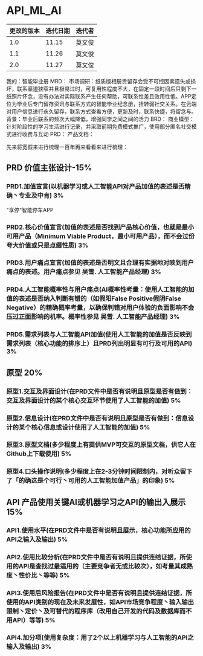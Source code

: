 # API_ML_AI

|更改的版本|迭代日期|迭代者|
|---------|-------|------|
|1.0|11.15|莫文俊|
|1.1|11.26|莫文俊|
|2.0|11.27|莫文俊|


我的：智能毕业册
MRD：
市场调研：纸质版相册贵留存会受不可控因素遗失或损坏，联系渠道狭窄并且极易过时，可复用性程度不大，在固定一段时间后只剩下一纸照片怀念，没有办法对实际联系产生任何帮助，可联系性差且效用性低。APP定位为毕业后专门留存资讯与联系方式的智能毕业纪念册，扭转弱社交关系。在云端对用户信息进行永久留存，联系方式查看方便，更新及时，联系快捷，将留念与。
背景：毕业后联系的频次大幅降低，增强同学之间之间的活力
BRD：
商业模型：针对阶段性的学习生活进行记录，并采取前期免费模式推广，使用部分匿名社交模式进行收费与互动
PRD：
产品文档：

先来将宽假来进行梳理一百年再来看看来进行梳理：



## PRD 价值主张设计-15%

### PRD1.加值宣言(以机器学习或人工智能API对产品加值的表述是否精确丶专业及中肯) 3%

"享停"智能停车APP

### PRD2.核心价值宣言(加值的表述是否找到产品核心价值，也就是最小可用产品（Minimum Viable Product，最小可用产品），而不会过份夸大价值或只是点缀性质) 3%

### PRD3.用户痛点宣言(加值的表述是否明文且合理有实据地对映到用户痛点的表述。用户痛点参见 吴雪. 人工智能产品经理) 3%

### PRD4.人工智能概率性与用户痛点(AI概率性考量：使用人工智能的加值的表述是否纳入判断有错的（如假阳False Positive假阴False Negative）的精确概率考量，以确保判错对用户体验的负面影响不会压过正面影响的机率。概率性参见 吴雪. 人工智能产品经理) 3%

### PRD5.需求列表与人工智能API加值(使用人工智能的加值是否反映到需求列表（核心功能的排序上）且PRD列出明显有可行及可用的API) 3%

## 原型 20%

### 原型1.交互及界面设计(在PRD文件中是否有说明且原型是否有做到：交互及界面设计的某个核心交互环节使用了人工智能的加值) 5%

### 原型2.信息设计(在PRD文件中是否有说明且原型是否有做到：信息设计的某个核心信息或设计使用了人工智能的加值) 5%

### 原型3.原型文档(多少程度上有提供MVP可交互的原型文档，供它人在Github上下载使用) 5%

### 原型4.口头操作说明(多少程度上在2-3分钟时间限制内，对听众留下了「的确这是个可行丶可用的人工智能加值产品」的印象) 5%

## API 产品使用关键AI或机器学习之API的输出入展示 15%

### API1.使用水平(在PRD文件中是否有说明且展示，核心功能所应用的API之输入及输出) 5%

### API2.使用比较分析(在PRD文件中是否有说明且提供连结证据，所使用的API是查找过最适用的（主要竞争者无或比较次），如考量其成熟度丶性价比丶等等) 5%

### API3.使用后风险报告(在PRD文件中是否有说明且提供连结证据，所使用的API类别的现在及未来发展性，如API市场竞争程度丶输入输出限制丶定价丶及可替代的程序库（改用自己开发的代码及数据库而不用API）等等) 5%

### API4.加分项(使用复杂度：用了2个以上机器学习与人工智能的API之输入及输出) 3%


